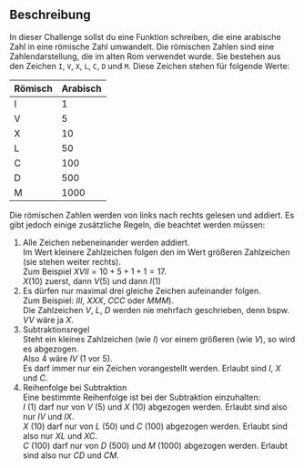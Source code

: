## Beschreibung
In dieser Challenge sollst du eine Funktion schreiben, die eine arabische Zahl in eine römische Zahl umwandelt. Die römischen Zahlen sind eine Zahlendarstellung, die im alten Rom verwendet wurde. Sie bestehen aus den Zeichen `I`, `V`, `X`, `L`, `C`, `D` und `M`. Diese Zeichen stehen für folgende Werte:

| Römisch | Arabisch |
|---------|----------|
| I       | 1        | 
| V       | 5        | 
| X       | 10       | 
| L       | 50       |
| C       | 100      |
| D       | 500      |
| M       | 1000     |

Die römischen Zahlen werden von links nach rechts gelesen und addiert. Es gibt jedoch einige zusätzliche Regeln, die beachtet werden müssen:

1. Alle Zeichen nebeneinander werden addiert.\
Im Wert kleinere Zahlzeichen folgen den im Wert größeren Zahlzeichen (sie stehen weiter rechts).\
Zum Beispiel $XVII = 10+5+1+1 = 17$.\
$X (10)$ zuerst, dann $V (5)$ und dann $I (1)$
2. Es dürfen nur maximal drei gleiche Zeichen aufeinander folgen.\
Zum Beispiel: $III$, $XXX$, $CCC$ oder $MMM$).\
Die Zahlzeichen $V$, $L$, $D$ werden nie mehrfach geschrieben, denn bspw. $VV$ wäre ja $X$.
3. Subtraktionsregel\
Steht ein kleines Zahlzeichen (wie $I$) vor einem größeren (wie $V$), so wird es abgezogen.\
Also 4 wäre $IV$ (1 vor 5).\
Es darf immer nur ein Zeichen vorangestellt werden. Erlaubt sind $I$, $X$ und $C$.
4. Reihenfolge bei Subtraktion\
Eine bestimmte Reihenfolge ist bei der Subtraktion einzuhalten:\
$I$ (1) darf nur von $V$ (5) und $X$ (10) abgezogen werden. Erlaubt sind also nur $IV$ und $IX$.\
$X$ (10) darf nur von $L$ (50) und $C$ (100) abgezogen werden. Erlaubt sind also nur $XL$ und $XC$.\
$C$ (100) darf nur von $D$ (500) und $M$ (1000) abgezogen werden. Erlaubt sind also nur $CD$ und $CM$.